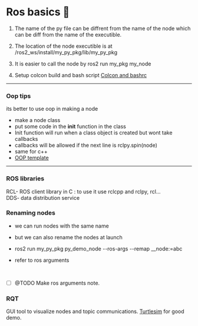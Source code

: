 # Ros basics 🤖

1.  The name of the py file can be diffrent from the name of the node which can be diff from the name of the executible.
    
2.  The location of the node executible is at /ros2_ws/install/my_py_pkg/lib/my_py_pkg
    
3.  It is easier to call the node by ros2 run my_pkg my_node
    
4.  Setup colcon build and bash script [Colcon and bashrc](../ROS2%20Notebook/Colcon%20and%20bashrc.md)
    

* * *

### Oop tips

its better to use oop in making a node

- make a node class
- put some code in the **init** function in the class
- Init function will run when a class object is created but wont take callbacks
- callbacks will be allowed if the next line is rclpy.spin(node)
- same for c++
- [OOP template](../ROS2%20Notebook/OOP%20template.md)

* * *

### ROS libraries

RCL- ROS client library in C : to use it use rclcpp and rclpy, rcl...  
DDS- data distribution service

### Renaming nodes

- we can run nodes with the same name
    
- but we can also rename the nodes at launch
    
- ros2 run my_py_pkg py_demo_node --ros-args --remap \__node:=abc
    
- refer to ros arguments
    

&nbsp;

- [ ] @TODO Make ros arguments note.

### RQT 

GUI tool to visualize nodes and topic communications. [Turtlesim](../ROS2%20Notebook/Turtlesim.md) for good demo.